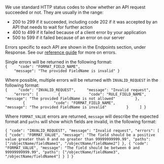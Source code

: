 We use standard HTTP status codes to show whether an API request succeeded or not. They are usually in the range:

- 200 to 299 if it succeeded, including code 202 if it was accepted by an API that needs to wait for further action
- 400 to 499 if it failed because of a client error by your application
- 500 to 599 if it failed because of an error on our server

Errors specific to each API are shown in the Endpoints section, under Response. See our [reference guide](https://developer.service.hmrc.gov.uk/api-documentation/docs/reference-guide#errors) for more on errors.

Single errors will be returned in the following format:<br>
`{
    "code": "FORMAT_FIELD_NAME",
    "message": "The provided FieldName is invalid"
}`

Where possible, multiple errors will be returned with `INVALID_REQUEST` in the following format:<br>
`{
    "code": "INVALID_REQUEST",
    "message": "Invalid request",
    "errors": [
        {
            "code": "RULE_FIELD_NAME",
            "message": "The provided FieldName is not allowed"
        },
        {
            "code": "FORMAT_FIELD_NAME",
            "message": "The provided FieldName is invalid"
        }
    ]
}`

Where `FORMAT_VALUE` errors are returned, `message` will describe the expected format and `paths` will show which fields are invalid, in the following format:<br>
  
  `{
      "code": "INVALID_REQUEST",
      "message": "Invalid request",
      "errors": [
          {
              "code": "FORMAT_VALUE",
              "message": "The field should be a positive value greater than 0 and no greater than 99999999999.99",
              "paths": ["/objectName/fieldName1", "/objectName/fieldName2"]
          },
          {
              "code": "FORMAT_VALUE",
              "message": "The field should be between 0 and 99999999999.99",
              "paths": ["/objectName/fieldName3", "/objectName/fieldName4"]
          }
      ]
  }`